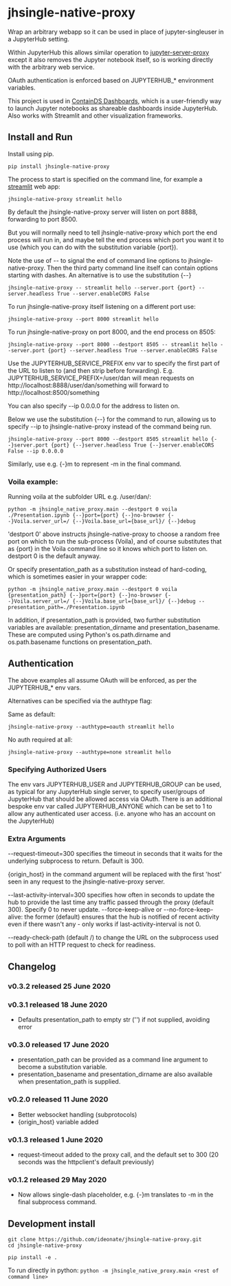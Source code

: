 # jhsingle-native-proxy

Wrap an arbitrary webapp so it can be used in place of jupyter-singleuser in a JupyterHub setting.

Within JupyterHub this allows similar operation to [jupyter-server-proxy](https://github.com/jupyterhub/jupyter-server-proxy) except it also removes the Jupyter notebook itself, so is working directly with the arbitrary web service.

OAuth authentication is enforced based on JUPYTERHUB_* environment variables.

This project is used in [ContainDS Dashboards](https://github.com/ideonate/cdsdashboards), which is a user-friendly 
way to launch Jupyter notebooks as shareable dashboards inside JupyterHub. Also works with Streamlit and other 
visualization frameworks.

## Install and Run

Install using pip.

```
pip install jhsingle-native-proxy
```

The process to start is specified on the command line, for example a [streamlit](https://streamlit.io/) web app:

```
jhsingle-native-proxy streamlit hello
```

By default the jhsingle-native-proxy server will listen on port 8888, forwarding to port 8500.

But you will normally need to tell jhsingle-native-proxy which port the end process will run in, and maybe tell the 
end process which port you want it to use (which you can do with the substitution variable {port}).

Note the use of -- to signal the end of command line options to jhsingle-native-proxy. Then the third party command line 
itself can contain options starting with dashes. An alternative is to use the substitution {--}

```
jhsingle-native-proxy -- streamlit hello --server.port {port} --server.headless True --server.enableCORS False
```

To run jhsingle-native-proxy itself listening on a different port use:

```
jhsingle-native-proxy --port 8000 streamlit hello
```

To run jhsingle-native-proxy on port 8000, and the end process on 8505:

```
jhsingle-native-proxy --port 8000 --destport 8505 -- streamlit hello --server.port {port} --server.headless True --server.enableCORS False
```

Use the JUPYTERHUB_SERVICE_PREFIX env var to specify the first part of the URL to listen to (and then strip before forwarding). E.g. 
JUPYTERHUB_SERVICE_PREFIX=/user/dan will mean requests on http://localhost:8888/user/dan/something will forward to http://localhost:8500/something

You can also specify --ip 0.0.0.0 for the address to listen on.

Below we use the substitution {--} for the command to run, allowing us to specify --ip to jhsingle-native-proxy instead of the 
command being run.  

```
jhsingle-native-proxy --port 8000 --destport 8505 streamlit hello {--}server.port {port} {--}server.headless True {--}server.enableCORS False --ip 0.0.0.0 
```

Similarly, use e.g. {-}m to represent -m in the final command.

### Voila example:

Running voila at the subfolder URL e.g. /user/dan/:

```
python -m jhsingle_native_proxy.main --destport 0 voila ./Presentation.ipynb {--}port={port} {--}no-browser {--}Voila.server_url=/ {--}Voila.base_url={base_url}/ {--}debug
```

'destport 0' above instructs jhsingle-native-proxy to choose a random free port on which to run the sub-process (Voila), and of course substitutes that as {port} in the Voila command line so it knows which port to listen on. destport 0 is the default anyway.

Or specify presentation_path as a substitution instead of hard-coding, which is sometimes easier in your wrapper code:

```
python -m jhsingle_native_proxy.main --destport 0 voila {presentation_path} {--}port={port} {--}no-browser {--}Voila.server_url=/ {--}Voila.base_url={base_url}/ {--}debug --presentation_path=./Presentation.ipynb
```

In addition, if presentation_path is provided, two further substitution variables are available: presentation_dirname and 
presentation_basename. These are computed using Python's os.path.dirname and os.path.basename functions on presentation_path.

## Authentication

The above examples all assume OAuth will be enforced, as per the JUPYTERHUB_* env vars.

Alternatives can be specified via the authtype flag:

Same as default:

```
jhsingle-native-proxy --authtype=oauth streamlit hello
```

No auth required at all:

```
jhsingle-native-proxy --authtype=none streamlit hello
```

### Specifying Authorized Users

The env vars JUPYTERHUB_USER and JUPYTERHUB_GROUP can be used, as typical for any JupyterHub single server, to specify user/groups of 
JupyterHub that should be allowed access via OAuth. There is an additional bespoke env var called JUPYTERHUB_ANYONE which can be set to 1 
to allow any authenticated user access. (i.e. anyone who has an account on the JupyterHub)

### Extra Arguments

--request-timeout=300 specifies the timeout in seconds that it waits for the underlying subprocess to return. Default is 300.

{origin_host} in the command argument will be replaced with the first 'host' seen in any request to the jhsingle-native-proxy server.

--last-activity-interval=300 specifies how often in seconds to update the hub to provide the last time any traffic passed through 
the proxy (default 300). Specify 0 to never update.
--force-keep-alive or --no-force-keep-alive: the former (default) ensures that the hub is notified of recent activity even if there wasn't any - only works if last-activity-interval is not 0.

--ready-check-path (default /) to change the URL on the subprocess used to poll with an HTTP request to check for readiness.


## Changelog

### v0.3.2 released 25 June 2020

### v0.3.1 released 18 June 2020

- Defaults presentation_path to empty str ('') if not supplied, avoiding error

### v0.3.0 released 17 June 2020

- presentation_path can be provided as a command line argument to become a substitution variable.
- presentation_basename and presentation_dirname are also available when presentation_path is supplied.

### v0.2.0 released 11 June 2020

- Better websocket handling (subprotocols)
- {origin_host} variable added

### v0.1.3 released 1 June 2020

- request-timeout added to the proxy call, and the default set to 300 (20 seconds was the httpclient's default previously)

### v0.1.2 released 29 May 2020

- Now allows single-dash placeholder, e.g. {-}m translates to -m in the final subprocess command.

## Development install

```
git clone https://github.com/ideonate/jhsingle-native-proxy.git
cd jhsingle-native-proxy

pip install -e .
```

To run directly in python: `python -m jhsingle_native_proxy.main <rest of command line>`
